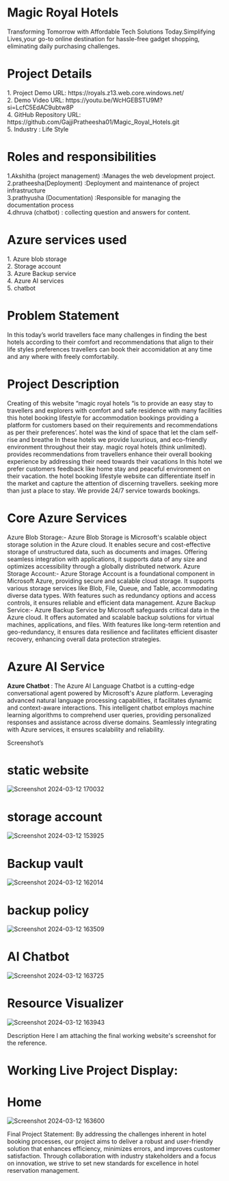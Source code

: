 <h1>Magic Royal Hotels</h1>
Transforming Tomorrow with Affordable Tech Solutions Today.Simplifying Lives,your go-to online destination for hassle-free gadget shopping, eliminating daily purchasing challenges.

<h1>Project Details</h1>
1. Project Demo URL: https://royals.z13.web.core.windows.net/<br>
2. Demo Video URL: https://youtu.be/WcHGEBSTU9M?si=LcfC5EdAC9ubtw8P<br>
4. GitHub Repository URL: https://github.com/GajjiPratheesha01/Magic_Royal_Hotels.git<br>
5. Industry : Life Style

<h1>Roles and responsibilities</h1>
1.Akshitha (project management) :Manages the web development project.<br>
2.pratheesha(Deployment)        :Deployment and maintenance of project infrastructure<br>
3.prathyusha (Documentation)    :Responsible for managing the documentation process<br>
4.dhruva (chatbot)              : collecting question and answers for content.<br>

<h1>Azure services used</h1>
1. Azure blob storage<br>
2. Storage account<br>
3. Azure Backup service<br>
4. Azure AI services<br>
5. chatbot<br>

<h1>Problem Statement</h1>

In this today’s world travellers face many challenges in finding the best  hotels according to their comfort and recommendations that align to their life styles preferences  travellers can book their accomidation at any time and any where with freely comfortabily. 

<h1>Project Description</h1>

Creating of this website “magic royal hotels “is to provide an easy stay to travellers and explorers with comfort and safe residence with many facilities this hotel booking lifestyle for accommodation bookings providing a platform for customers based on their requirements and recommendations as per their preferences’. hotel was the kind of space that let the clam self-rise and breathe
In these hotels we provide luxurious, and eco-friendly environment throughout their stay. magic royal hotels (think unlimited). provides recommendations from travellers enhance their overall booking experience by addressing their need towards their vacations
In this hotel we prefer customers feedback like home stay and peaceful environment on their vacation. the hotel booking lifestyle website can differentiate itself in the market and capture the attention of discerning travellers. seeking more than just a place to stay. We provide 24/7 service towards bookings.

<h1>Core Azure Services</h1>

Azure Blob Storage:- Azure Blob Storage is Microsoft's scalable object storage solution in the Azure cloud. It enables secure and cost-effective storage of unstructured data, such as documents and images. Offering seamless integration with applications, it supports data of any size and optimizes accessibility through a globally distributed network. Azure Storage Account:- Azure Storage Account is a foundational component in Microsoft Azure, providing secure and scalable cloud storage. It supports various storage services like Blob, File, Queue, and Table, accommodating diverse data types. With features such as redundancy options and access controls, it ensures reliable and efficient data management. Azure Backup Service:- Azure Backup Service by Microsoft safeguards critical data in the Azure cloud. It offers automated and scalable backup solutions for virtual machines, applications, and files. With features like long-term retention and geo-redundancy, it ensures data resilience and facilitates efficient disaster recovery, enhancing overall data protection strategies.

<h1>Azure AI Service</h1>

<b>Azure Chatbot </b>: The Azure AI Language Chatbot is a cutting-edge conversational agent powered by Microsoft's Azure platform. Leveraging advanced natural language processing capabilities, it facilitates dynamic and context-aware interactions. This intelligent chatbot employs machine learning algorithms to comprehend user queries, providing personalized responses and assistance across diverse domains. Seamlessly integrating with Azure services, it ensures scalability and reliability.

Screenshot’s

# static website
![Screenshot 2024-03-12 170032](https://github.com/GajjiPratheesha01/Magic_Royal_Hotels/assets/161677735/c1696db5-3304-4869-b924-e463cfc4296c)

# storage account 
![Screenshot 2024-03-12 153925](https://github.com/GajjiPratheesha01/Magic_Royal_Hotels/assets/161677735/681e7362-74bd-4678-9c78-d9de50f6aeb3)

# Backup vault
![Screenshot 2024-03-12 162014](https://github.com/GajjiPratheesha01/Magic_Royal_Hotels/assets/161677735/3c6e3067-8010-4d2c-9524-16455259f036)

# backup policy
![Screenshot 2024-03-12 163509](https://github.com/GajjiPratheesha01/Magic_Royal_Hotels/assets/161677735/18fe6fcb-2375-434a-80ff-433f0a96a691)

# AI Chatbot
![Screenshot 2024-03-12 163725](https://github.com/GajjiPratheesha01/Magic_Royal_Hotels/assets/161677735/6b36de79-7947-4ed7-b69e-ce720862cb9f)

# Resource Visualizer 
![Screenshot 2024-03-12 163943](https://github.com/GajjiPratheesha01/Magic_Royal_Hotels/assets/161677735/9c91a1f4-31a7-4ea8-a404-c8e47e05d004)

Description
Here I am attaching the final working website's screenshot for the reference.
<h1>Working Live Project Display:</h1>

# Home
![Screenshot 2024-03-12 163600](https://github.com/GajjiPratheesha01/Magic_Royal_Hotels/assets/161677735/ca4bb135-3e52-4f27-9f24-b5e8ed60b0ba)

Final Project Statement:
By addressing the challenges inherent in hotel booking processes, our project aims to deliver a robust and user-friendly solution that enhances efficiency, minimizes errors, and improves customer satisfaction. Through collaboration with industry stakeholders and a focus on innovation, we strive to set new standards for excellence in hotel reservation management.
